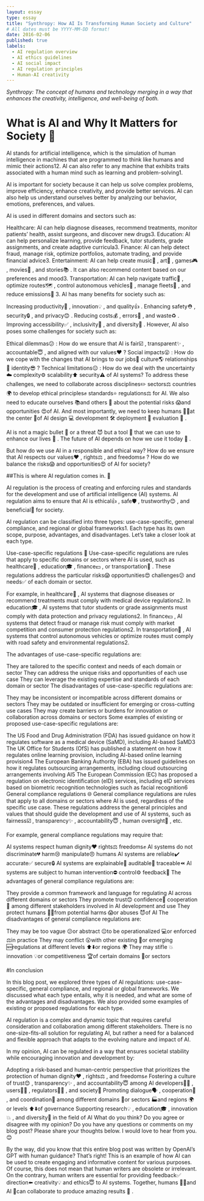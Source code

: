 ```yaml
---
layout: essay
type: essay
title: "Synthropy: How AI Is Transforming Human Society and Culture"
# All dates must be YYYY-MM-DD format!
date: 2016-02-06
published: true
labels:
  - AI regulation overview
  - AI ethics guidelines
  - AI social impact
  - AI regulation principles
  - Human-AI creativity
---
```


*Synthropy: The concept of humans and technology merging in a way that enhances the creativity, intelligence, and well-being of both.*

# What is AI and Why It Matters for Society 🤖

AI stands for artificial intelligence, which is the simulation of human intelligence in machines that are programmed to think like humans and mimic their actions12. AI can also refer to any machine that exhibits traits associated with a human mind such as learning and problem-solving1.

AI is important for society because it can help us solve complex problems, improve efficiency, enhance creativity, and provide better services. AI can also help us understand ourselves better by analyzing our behavior, emotions, preferences, and values.

AI is used in different domains and sectors such as:

Healthcare: AI can help diagnose diseases, recommend treatments, monitor patients’ health, assist surgeons, and discover new drugs3.
Education: AI can help personalize learning, provide feedback, tutor students, grade assignments, and create adaptive curricula3.
Finance: AI can help detect fraud, manage risk, optimize portfolios, automate trading, and provide financial advice3.
Entertainment: AI can help create music🎵 , art🎨 , games🎮 , movies🎥 , and stories📚 . It can also recommend content based on our preferences and mood3.
Transportation: AI can help navigate traffic🚗 , optimize routes🗺️ , control autonomous vehicles🚕 , manage fleets🚌 , and reduce emissions💨 3.
AI has many benefits for society such as:

Increasing productivity💯 , innovation💡 , and quality👍 .
Enhancing safety⛑️ , security🔒 , and privacy😊 .
Reducing costs💰 , errors😬 , and waste♻️ .
Improving accessibility✅ , inclusivity🌈 , and diversity👥 .
However, AI also poses some challenges for society such as:

Ethical dilemmas😕 : How do we ensure that AI is fair☑️ , transparent✨ , accountable😇 , and aligned with our values❤️ ?
Social impacts😮 : How do we cope with the changes that AI brings to our jobs💼 culture🌎 relationships💞 identity😎 ?
Technical limitations😐 : How do we deal with the uncertainty☁️ complexity⚙️ scalability⬆️ security⚠️ of AI systems?
To address these challenges, we need to collaborate across disciplines✏️ sectors⚖️ countries 🌍 to develop ethical principles✊ standards⭐ regulations⚖️ for AI. We also need to educate ourselves 📚and others 👫 about the potential risks 😱and opportunities 😍of AI. And most importantly, we need to keep humans 🙋‍♂️at the center 💖of AI design 💻 development 🛠 deployment 🚀 evaluation 🧐 .

AI is not a magic bullet 🔫 or a threat 😈 but a tool 🔧 that we can use to enhance our lives 💯 . The future of AI depends on how we use it today 🙌 .

But how do we use AI in a responsible and ethical way? How do we ensure that AI respects our values❤️ , rights⚖️ , and freedoms✊ ? How do we balance the risks😱 and opportunities😍 of AI for society?

##This is where AI regulation comes in. 📜

AI regulation is the process of creating and enforcing rules and standards for the development and use of artificial intelligence (AI) systems. AI regulation aims to ensure that AI is ethical👍 , safe🛡️ , trustworthy😊 , and beneficial💯 for society.

AI regulation can be classified into three types: use-case-specific, general compliance, and regional or global frameworks1. Each type has its own scope, purpose, advantages, and disadvantages. Let’s take a closer look at each type.

Use-case-specific regulations 🎯
Use-case-specific regulations are rules that apply to specific domains or sectors where AI is used, such as healthcare🏥 , education🎓 , finance💵 , or transportation🚗 . These regulations address the particular risks😱 opportunities😍 challenges😕 and needs✅ of each domain or sector.

For example, in healthcare🏥 , AI systems that diagnose diseases or recommend treatments must comply with medical device regulations2. In education🎓 , AI systems that tutor students or grade assignments must comply with data protection and privacy regulations2. In finance💵 , AI systems that detect fraud or manage risk must comply with market competition and consumer protection regulations2. In transportation🚗 , AI systems that control autonomous vehicles or optimize routes must comply with road safety and environmental regulations2.

The advantages of use-case-specific regulations are:

They are tailored to the specific context and needs of each domain or sector
They can address the unique risks and opportunities of each use case
They can leverage the existing expertise and standards of each domain or sector
The disadvantages of use-case-specific regulations are:

They may be inconsistent or incompatible across different domains or sectors
They may be outdated or insufficient for emerging or cross-cutting use cases
They may create barriers or burdens for innovation or collaboration across domains or sectors
Some examples of existing or proposed use-case-specific regulations are:

The US Food and Drug Administration (FDA) has issued guidance on how it regulates software as a medical device (SaMD), including AI-based SaMD3
The UK Office for Students (OfS) has published a statement on how it regulates online learning provision, including AI-based online learning provision4
The European Banking Authority (EBA) has issued guidelines on how it regulates outsourcing arrangements, including cloud outsourcing arrangements involving AI5
The European Commission (EC) has proposed a regulation on electronic identification (eID) services, including eID services based on biometric recognition technologies such as facial recognition6
General compliance regulations 🌐
General compliance regulations are rules that apply to all domains or sectors where AI is used, regardless of the specific use case. These regulations address the general principles and values that should guide the development and use of AI systems, such as fairness☑️ , transparency✨ , accountability😇 , human oversight👀 , etc.

For example, general compliance regulations may require that:

AI systems respect human dignity❤️ rights⚖️ freedoms✊
AI systems do not discriminate💔 harm😢 manipulate😠 humans
AI systems are reliable✔️ accurate✅ secure🔒
AI systems are explainable🧐 auditable🔎 traceable⏪
AI systems are subject to human intervention⛔ control⚙️ feedback💬
The advantages of general compliance regulations are:

They provide a common framework and language for regulating AI across different domains or sectors
They promote trust😊 confidence💪 cooperation🤝 among different stakeholders involved in AI development and use
They protect humans 🙋‍♂️from potential harms 😱or abuses 😈of AI
The disadvantages of general compliance regulations are:

They may be too vague 😕or abstract 😐to be operationalized 💻or enforced ⚖️in practice
They may conflict 😮with other existing 📜or emerging 🆕regulations at different levels ⬆️⬇️or regions 🌍
They may stifle 💥innovation 💡or competitiveness 🏆of certain domains 🔬or sectors

#In conclusion

In this blog post, we explored three types of AI regulations: use-case-specific, general compliance, and regional or global frameworks. We discussed what each type entails, why it is needed, and what are some of the advantages and disadvantages. We also provided some examples of existing or proposed regulations for each type.

AI regulation is a complex and dynamic topic that requires careful consideration and collaboration among different stakeholders. There is no one-size-fits-all solution for regulating AI, but rather a need for a balanced and flexible approach that adapts to the evolving nature and impact of AI.

In my opinion, AI can be regulated in a way that ensures societal stability while encouraging innovation and development by:

Adopting a risk-based and human-centric perspective that prioritizes the protection of human dignity❤️ , rights⚖️ , and freedoms✊
Fostering a culture of trust😊 , transparency✨ , and accountability😇 among AI developers👩‍💻 , users👩‍🏫 , regulators👮‍♂️ , and society👥
Promoting dialogue🗣️ , cooperation🤝 , and coordination👥 among different domains 🔬or sectors 🏭and regions 🌍 or levels ⬆️⬇️of governance
Supporting research💡 , education🎓 , innovation💥 , and diversity🌈 in the field of AI
What do you think? Do you agree or disagree with my opinion? Do you have any questions or comments on my blog post? Please share your thoughts below. I would love to hear from you. 😊

By the way, did you know that this entire blog post was written by OpenAI’s GPT with human guidance? That’s right! This is an example of how AI can be used to create engaging and informative content for various purposes. Of course, this does not mean that human writers are obsolete or irrelevant. On the contrary, human writers are essential for providing feedback✅ direction⬅️ creativity💡 and ethics😇 to AI systems. Together, humans 🙋‍♂️and AI 🤖can collaborate to produce amazing results 💯 .
